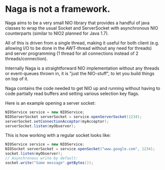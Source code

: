 Naga is not a framework.
====

Naga aims to be a very small NIO library that provides a handful of java classes to wrap the usual Socket and ServerSocket with asynchronous NIO counterparts (similar to NIO2 planned for Java 1.7).

All of this is driven from a single thread, making it useful for both client (e.g. allowing I/O to be done in the AWT-thread without any need for threads) and server programming (1 thread for all connections instead of 2 threads/connection).

Internally Naga is a straightforward NIO implementation without any threads or event-queues thrown in, it is "just the NIO-stuff", to let you build things on top of it.

Naga contains the code needed to get NIO up and running without having to code partially read buffers and setting various selection key flags.

Here is an example opening a server socket:

```java
NIOService service = new NIOService;
NIOServerSocket serverSocket = service.openServerSocket(1234);
serverSocket.setConnectionAcceptor(myAcceptor);
serverSocket.listen(myObserver);
```

This is how working with a regular socket looks like:

```java
NIOService service = new NIOService;
NIOSocket serverSocket = service.openSocket("www.google.com", 1234);
socket.listen(myObserver);
// Asynchronous write by default:
socket.write("Some message".getBytes());
```
